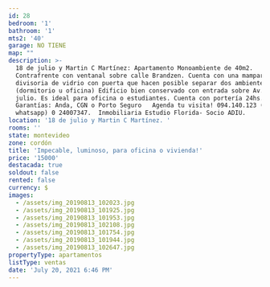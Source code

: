 ```yaml
---
id: 28
bedroom: '1'
bathroom: '1'
mts2: '40'
garage: NO TIENE
map: ""
description: >-
  18 de julio y Martin C Martínez: Apartamento Monoambiente de 40m2.
  Contrafrente con ventanal sobre calle Brandzen. Cuenta con una mampara
  divisoria de vidrio con puerta que hacen posible separar dos ambientes
  (dormitorio u oficina) Edificio bien conservado con entrada sobre Av. 18 de
  julio. Es ideal para oficina o estudiantes. Cuenta con portería 24hs.  
  Garantías: Anda, CGN o Porto Seguro   Agenda tu visita! 094.140.123 (linea
  whatsapp) 0 24007347.  Inmobiliaria Estudio Florida- Socio ADIU. 
location: '18 de julio y Martin C Martínez. '
rooms: ''
state: montevideo
zone: cordón
title: 'Impecable, luminoso, para oficina o vivienda!'
price: '15000'
destacada: true
soldout: false
rented: false
currency: $
images:
  - /assets/img_20190813_102023.jpg
  - /assets/img_20190813_101925.jpg
  - /assets/img_20190813_101953.jpg
  - /assets/img_20190813_102108.jpg
  - /assets/img_20190813_101754.jpg
  - /assets/img_20190813_101944.jpg
  - /assets/img_20190813_102647.jpg
propertyType: apartamentos
listType: ventas
date: 'July 20, 2021 6:46 PM'
---
```


